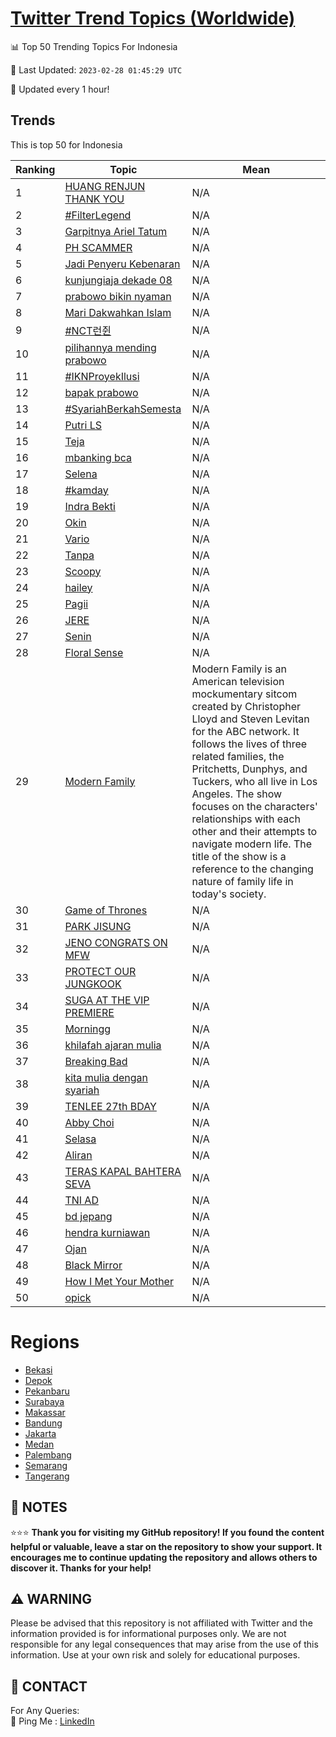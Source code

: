 [Twitter Trend Topics (Worldwide)](https://github.com/ErcinDedeoglu/Twitter-Trend-Topics)
==========


📊 Top 50 Trending Topics For Indonesia

📆 Last Updated: `2023-02-28 01:45:29 UTC`

🔧 Updated every 1 hour!


## Trends

This is top 50 for Indonesia

| Ranking | Topic | Mean |
| ------- | ------------ | ------------ |
| 1 | [HUANG RENJUN THANK YOU](http://twitter.com/search?q=HUANG+RENJUN+THANK+YOU) | N/A |
| 2 | [#FilterLegend](http://twitter.com/search?q=%23FilterLegend) | N/A |
| 3 | [Garpitnya Ariel Tatum](http://twitter.com/search?q=Garpitnya+Ariel+Tatum) | N/A |
| 4 | [PH SCAMMER](http://twitter.com/search?q=PH+SCAMMER) | N/A |
| 5 | [Jadi Penyeru Kebenaran](http://twitter.com/search?q=Jadi+Penyeru+Kebenaran) | N/A |
| 6 | [kunjungiaja dekade 08](http://twitter.com/search?q=kunjungiaja+dekade+08) | N/A |
| 7 | [prabowo bikin nyaman](http://twitter.com/search?q=prabowo+bikin+nyaman) | N/A |
| 8 | [Mari Dakwahkan Islam](http://twitter.com/search?q=Mari+Dakwahkan+Islam) | N/A |
| 9 | [#NCT런쥔](http://twitter.com/search?q=%23NCT%eb%9f%b0%ec%a5%94) | N/A |
| 10 | [pilihannya mending prabowo](http://twitter.com/search?q=pilihannya+mending+prabowo) | N/A |
| 11 | [#IKNProyekIlusi](http://twitter.com/search?q=%23IKNProyekIlusi) | N/A |
| 12 | [bapak prabowo](http://twitter.com/search?q=bapak+prabowo) | N/A |
| 13 | [#SyariahBerkahSemesta](http://twitter.com/search?q=%23SyariahBerkahSemesta) | N/A |
| 14 | [Putri LS](http://twitter.com/search?q=Putri+LS) | N/A |
| 15 | [Teja](http://twitter.com/search?q=Teja) | N/A |
| 16 | [mbanking bca](http://twitter.com/search?q=mbanking+bca) | N/A |
| 17 | [Selena](http://twitter.com/search?q=Selena) | N/A |
| 18 | [#kamday](http://twitter.com/search?q=%23kamday) | N/A |
| 19 | [Indra Bekti](http://twitter.com/search?q=Indra+Bekti) | N/A |
| 20 | [Okin](http://twitter.com/search?q=Okin) | N/A |
| 21 | [Vario](http://twitter.com/search?q=Vario) | N/A |
| 22 | [Tanpa](http://twitter.com/search?q=Tanpa) | N/A |
| 23 | [Scoopy](http://twitter.com/search?q=Scoopy) | N/A |
| 24 | [hailey](http://twitter.com/search?q=hailey) | N/A |
| 25 | [Pagii](http://twitter.com/search?q=Pagii) | N/A |
| 26 | [JERE](http://twitter.com/search?q=JERE) | N/A |
| 27 | [Senin](http://twitter.com/search?q=Senin) | N/A |
| 28 | [Floral Sense](http://twitter.com/search?q=Floral+Sense) | N/A |
| 29 | [Modern Family](http://twitter.com/search?q=Modern+Family) | Modern Family is an American television mockumentary sitcom created by Christopher Lloyd and Steven Levitan for the ABC network. It follows the lives of three related families, the Pritchetts, Dunphys, and Tuckers, who all live in Los Angeles. The show focuses on the characters' relationships with each other and their attempts to navigate modern life. The title of the show is a reference to the changing nature of family life in today's society. |
| 30 | [Game of Thrones](http://twitter.com/search?q=Game+of+Thrones) | N/A |
| 31 | [PARK JISUNG](http://twitter.com/search?q=PARK+JISUNG) | N/A |
| 32 | [JENO CONGRATS ON MFW](http://twitter.com/search?q=JENO+CONGRATS+ON+MFW) | N/A |
| 33 | [PROTECT OUR JUNGKOOK](http://twitter.com/search?q=PROTECT+OUR+JUNGKOOK) | N/A |
| 34 | [SUGA AT THE VIP PREMIERE](http://twitter.com/search?q=SUGA+AT+THE+VIP+PREMIERE) | N/A |
| 35 | [Morningg](http://twitter.com/search?q=Morningg) | N/A |
| 36 | [khilafah ajaran mulia](http://twitter.com/search?q=khilafah+ajaran+mulia) | N/A |
| 37 | [Breaking Bad](http://twitter.com/search?q=Breaking+Bad) | N/A |
| 38 | [kita mulia dengan syariah](http://twitter.com/search?q=kita+mulia+dengan+syariah) | N/A |
| 39 | [TENLEE 27th BDAY](http://twitter.com/search?q=TENLEE+27th+BDAY) | N/A |
| 40 | [Abby Choi](http://twitter.com/search?q=Abby+Choi) | N/A |
| 41 | [Selasa](http://twitter.com/search?q=Selasa) | N/A |
| 42 | [Aliran](http://twitter.com/search?q=Aliran) | N/A |
| 43 | [TERAS KAPAL BAHTERA SEVA](http://twitter.com/search?q=TERAS+KAPAL+BAHTERA+SEVA) | N/A |
| 44 | [TNI AD](http://twitter.com/search?q=TNI+AD) | N/A |
| 45 | [bd jepang](http://twitter.com/search?q=bd+jepang) | N/A |
| 46 | [hendra kurniawan](http://twitter.com/search?q=hendra+kurniawan) | N/A |
| 47 | [Ojan](http://twitter.com/search?q=Ojan) | N/A |
| 48 | [Black Mirror](http://twitter.com/search?q=Black+Mirror) | N/A |
| 49 | [How I Met Your Mother](http://twitter.com/search?q=How+I+Met+Your+Mother) | N/A |
| 50 | [opick](http://twitter.com/search?q=opick) | N/A |



# Regions

* [Bekasi](</Indonesia/Bekasi.md>)
* [Depok](</Indonesia/Depok.md>)
* [Pekanbaru](</Indonesia/Pekanbaru.md>)
* [Surabaya](</Indonesia/Surabaya.md>)
* [Makassar](</Indonesia/Makassar.md>)
* [Bandung](</Indonesia/Bandung.md>)
* [Jakarta](</Indonesia/Jakarta.md>)
* [Medan](</Indonesia/Medan.md>)
* [Palembang](</Indonesia/Palembang.md>)
* [Semarang](</Indonesia/Semarang.md>)
* [Tangerang](</Indonesia/Tangerang.md>)



## 📝 NOTES

⭐⭐⭐ **Thank you for visiting my GitHub repository! If you found the content helpful or valuable, leave a star on the repository to show your support. It encourages me to continue updating the repository and allows others to discover it. Thanks for your help!**


## ⚠️ WARNING

Please be advised that this repository is not affiliated with Twitter and the information provided is for informational purposes only. We are not responsible for any legal consequences that may arise from the use of this information. Use at your own risk and solely for educational purposes.


## 📨 CONTACT

 For Any Queries:  
            🏓 Ping Me : [LinkedIn](https://www.linkedin.com/in/ercindedeoglu/)
